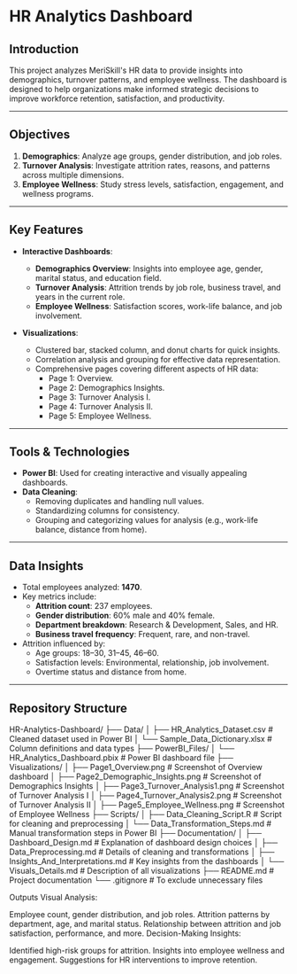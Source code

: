 # HR Analytics Dashboard

## Introduction
This project analyzes MeriSkill's HR data to provide insights into demographics, turnover patterns, and employee wellness. The dashboard is designed to help organizations make informed strategic decisions to improve workforce retention, satisfaction, and productivity.

---

## Objectives
1. **Demographics**: Analyze age groups, gender distribution, and job roles.
2. **Turnover Analysis**: Investigate attrition rates, reasons, and patterns across multiple dimensions.
3. **Employee Wellness**: Study stress levels, satisfaction, engagement, and wellness programs.

---

## Key Features
- **Interactive Dashboards**:  
  - **Demographics Overview**: Insights into employee age, gender, marital status, and education field.  
  - **Turnover Analysis**: Attrition trends by job role, business travel, and years in the current role.  
  - **Employee Wellness**: Satisfaction scores, work-life balance, and job involvement.  

- **Visualizations**:
  - Clustered bar, stacked column, and donut charts for quick insights.
  - Correlation analysis and grouping for effective data representation.
  - Comprehensive pages covering different aspects of HR data:
    - Page 1: Overview.
    - Page 2: Demographics Insights.
    - Page 3: Turnover Analysis I.
    - Page 4: Turnover Analysis II.
    - Page 5: Employee Wellness.

---

## Tools & Technologies
- **Power BI**: Used for creating interactive and visually appealing dashboards.
- **Data Cleaning**:
  - Removing duplicates and handling null values.
  - Standardizing columns for consistency.
  - Grouping and categorizing values for analysis (e.g., work-life balance, distance from home).
  
---

## Data Insights
- Total employees analyzed: **1470**.
- Key metrics include:
  - **Attrition count**: 237 employees.
  - **Gender distribution**: 60% male and 40% female.
  - **Department breakdown**: Research & Development, Sales, and HR.
  - **Business travel frequency**: Frequent, rare, and non-travel.
- Attrition influenced by:
  - Age groups: 18–30, 31–45, 46–60.
  - Satisfaction levels: Environmental, relationship, job involvement.
  - Overtime status and distance from home.

---

## Repository Structure
HR-Analytics-Dashboard/ ├── Data/ │ ├── HR_Analytics_Dataset.csv # Cleaned dataset used in Power BI │ └── Sample_Data_Dictionary.xlsx # Column definitions and data types ├── PowerBI_Files/ │ └── HR_Analytics_Dashboard.pbix # Power BI dashboard file ├── Visualizations/ │ ├── Page1_Overview.png # Screenshot of Overview dashboard │ ├── Page2_Demographic_Insights.png # Screenshot of Demographics Insights │ ├── Page3_Turnover_Analysis1.png # Screenshot of Turnover Analysis I │ ├── Page4_Turnover_Analysis2.png # Screenshot of Turnover Analysis II │ ├── Page5_Employee_Wellness.png # Screenshot of Employee Wellness ├── Scripts/ │ ├── Data_Cleaning_Script.R # Script for cleaning and preprocessing │ └── Data_Transformation_Steps.md # Manual transformation steps in Power BI ├── Documentation/ │ ├── Dashboard_Design.md # Explanation of dashboard design choices │ ├── Data_Preprocessing.md # Details of cleaning and transformations │ ├── Insights_And_Interpretations.md # Key insights from the dashboards │ └── Visuals_Details.md # Description of all visualizations ├── README.md # Project documentation └── .gitignore # To exclude unnecessary files


Outputs
Visual Analysis:

Employee count, gender distribution, and job roles.
Attrition patterns by department, age, and marital status.
Relationship between attrition and job satisfaction, performance, and more.
Decision-Making Insights:

Identified high-risk groups for attrition.
Insights into employee wellness and engagement.
Suggestions for HR interventions to improve retention.
